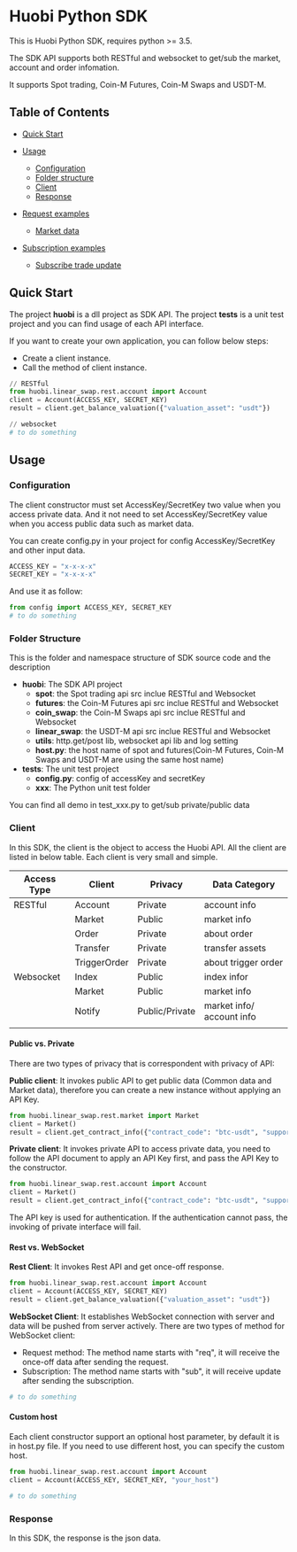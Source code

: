 # Huobi Python SDK

This is Huobi Python SDK, requires python >= 3.5.

The SDK API supports both RESTful and websocket to get/sub the market, account and order infomation.

It supports Spot trading, Coin-M Futures, Coin-M Swaps and USDT-M.

## Table of Contents

- [Quick Start](#Quick-Start)

- [Usage](#Usage)

  - [Configuration](#Configuration)
  - [Folder structure](#Folder-Structure)
  - [Client](#Client)
  - [Response](#Response)
  
- [Request examples](#Request-examples)
  - [Market data](#Market-data)

- [Subscription examples](#Subscription-examples)
  - [Subscribe trade update](#Subscribe-trade-update)

  

## Quick Start

The project **huobi** is a dll project as SDK API.
The project **tests** is a unit test project and you can find usage of each API interface.

If you want to create your own application, you can follow below steps:

* Create a client instance.
* Call the method of client instance.

```python
// RESTful 
from huobi.linear_swap.rest.account import Account
client = Account(ACCESS_KEY, SECRET_KEY)
result = client.get_balance_valuation({"valuation_asset": "usdt"})

// websocket
# to do something
```

## Usage

### Configuration

The client constructor must set AccessKey/SecretKey two value when you access private data. And it not need to set AccessKey/SecretKey value when you access public data such as market data.

You can create config.py in your project for config AccessKey/SecretKey and other input data.

```python
ACCESS_KEY = "x-x-x-x"
SECRET_KEY = "x-x-x-x"
```

And use it as follow:
```python
from config import ACCESS_KEY, SECRET_KEY
# to do something
 ```

### Folder Structure

This is the folder and namespace structure of SDK source code and the description

- **huobi**: The SDK API project
  - **spot**: the Spot trading api src inclue RESTful and Websocket
  - **futures**: the Coin-M Futures api src inclue RESTful and Websocket
  - **coin_swap**: the Coin-M Swaps api src inclue RESTful and Websocket
  - **linear_swap**: the USDT-M api src inclue RESTful and Websocket
  - **utils**: http.get/post lib, websocket api lib and log setting
  - **host.py**: the host name of spot and futures(Coin-M Futures, Coin-M Swaps and USDT-M are using the same host name)
- **tests**: The unit test project
  - **config.py**: config of accessKey and secretKey
  - **xxx**: The Python unit test folder

You can find all demo in test_xxx.py to get/sub private/public data

### Client

In this SDK, the client is the object to access the Huobi API. All the client are listed in below table. Each client is very small and simple.

| Access Type | Client | Privacy | Data Category  |
| ----------- | -------| ------- | ------------ |
| RESTful     | Account | Private | account info |
|             | Market | Public | market info |
|             | Order | Private | about order |
|             | Transfer | Private | transfer assets |
|             | TriggerOrder | Private | about trigger order |
| Websocket   | Index | Public | index infor |
|             | Market | Public | market info |
|             | Notify | Public/Private | market info/ account info |
|             |                |         |              |

#### Public vs. Private

There are two types of privacy that is correspondent with privacy of API:

**Public client**: It invokes public API to get public data (Common data and Market data), therefore you can create a new instance without applying an API Key.

```python
from huobi.linear_swap.rest.market import Market
client = Market()
result = client.get_contract_info({"contract_code": "btc-usdt", "support_margin_mode": "all"})
```

**Private client**: It invokes private API to access private data, you need to follow the API document to apply an API Key first, and pass the API Key to the constructor.

```python
from huobi.linear_swap.rest.account import Account
client = Market()
result = client.get_contract_info({"contract_code": "btc-usdt", "support_margin_mode": "all"})
```

The API key is used for authentication. If the authentication cannot pass, the invoking of private interface will fail.

#### Rest vs. WebSocket

**Rest Client**: It invokes Rest API and get once-off response.

```python
from huobi.linear_swap.rest.account import Account
client = Account(ACCESS_KEY, SECRET_KEY)
result = client.get_balance_valuation({"valuation_asset": "usdt"})
```

**WebSocket Client**: It establishes WebSocket connection with server and data will be pushed from server actively. There are two types of method for WebSocket client:

- Request method: The method name starts with "req", it will receive the once-off data after sending the request.
- Subscription: The method name starts with "sub", it will receive update after sending the subscription.

```python
# to do something
```

#### Custom host

Each client constructor support an optional host parameter, by default it is in host.py file. If you need to use different host, you can specify the custom host. 

```python
from huobi.linear_swap.rest.account import Account
client = Account(ACCESS_KEY, SECRET_KEY, "your_host")

# to do something
```

### Response

In this SDK, the response is the json data.